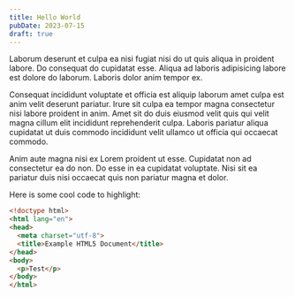 ```yaml
---
title: Hello World
pubDate: 2023-07-15
draft: true
---
```


Laborum deserunt et culpa ea nisi fugiat nisi do ut quis aliqua in proident labore. Do consequat do cupidatat esse. Aliqua ad laboris adipisicing labore est dolore do laborum. Laboris dolor anim tempor ex.

Consequat incididunt voluptate et officia est aliquip laborum amet culpa est anim velit deserunt pariatur. Irure sit culpa ea tempor magna consectetur nisi labore proident in anim. Amet sit do duis eiusmod velit quis qui velit magna cillum elit incididunt reprehenderit culpa. Laboris pariatur aliqua cupidatat ut duis commodo incididunt velit ullamco ut officia qui occaecat commodo.

Anim aute magna nisi ex Lorem proident ut esse. Cupidatat non ad consectetur ea do non. Do esse in ea cupidatat voluptate. Nisi sit ea pariatur duis nisi occaecat quis non pariatur magna et dolor.

Here is some cool code to highlight:

```html
<!doctype html>
<html lang="en">
<head>
  <meta charset="utf-8">
  <title>Example HTML5 Document</title>
</head>
<body>
  <p>Test</p>
</body>
</html>
```
